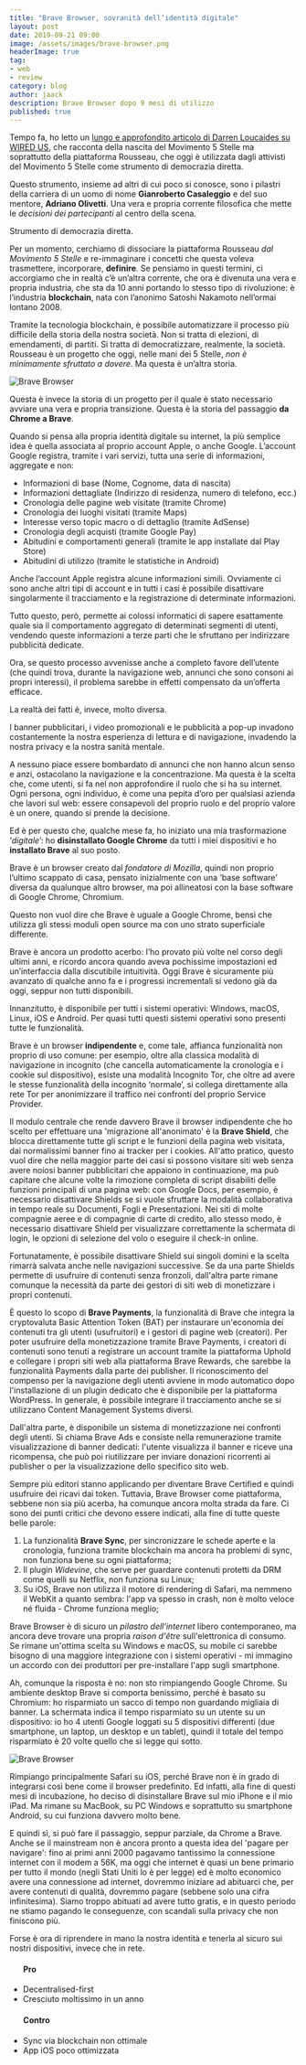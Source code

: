 ```yaml
---
title: "Brave Browser, sovranità dell’identità digitale"
layout: post
date: 2019-09-21 09:00
image: /assets/images/brave-browser.png
headerImage: true
tag:
- web
- review
category: blog
author: jaack
description: Brave Browser dopo 9 mesi di utilizzo
published: true
---
```


Tempo fa, ho letto un [lungo e approfondito articolo di Darren Loucaides su WIRED US](https://www.wired.com/story/italy-five-star-movement-techno-utopians/), che racconta della nascita del Movimento 5 Stelle ma soprattutto della piattaforma Rousseau, che oggi è utilizzata dagli attivisti del Movimento 5 Stelle come strumento di democrazia diretta.

Questo strumento, insieme ad altri di cui poco si conosce, sono i pilastri della
carriera di un uomo di nome **Gianroberto Casaleggio** e del suo mentore, **Adriano Olivetti**.
Una vera e propria corrente filosofica che mette le *decisioni dei partecipanti* al centro della scena.

Strumento di democrazia diretta.

Per un momento, cerchiamo di dissociare la piattaforma Rousseau *dal Movimento 5 Stelle* e re-immaginare i concetti che questa voleva trasmettere, incorporare, **definire**. Se pensiamo in questi termini, ci accorgiamo che in realtà c’è un’altra corrente, che ora è divenuta una vera e propria industria, che sta da 10 anni portando lo stesso tipo di rivoluzione: è l’industria **blockchain**, nata con l’anonimo Satoshi Nakamoto nell’ormai lontano 2008.

Tramite la tecnologia blockchain, è possibile automatizzare il processo più difficile della storia della nostra società.
Non si tratta di elezioni, di emendamenti, di partiti. Si tratta di democratizzare, realmente, la società.
Rousseau è un progetto che oggi, nelle mani dei 5 Stelle, *non è minimamente sfruttato a dovere*. Ma questa è un’altra storia.

<img src="{{base}}/assets/images/support-brave-browser.png" alt="Brave Browser"/>

Questa è invece la storia di un progetto per il quale è stato necessario avviare una vera e propria transizione. Questa è la storia del passaggio **da Chrome a Brave**.

Quando si pensa alla propria identità digitale su internet, la più semplice idea è quella associata al proprio account Apple, o anche Google.
L’account Google registra, tramite i vari servizi, tutta una serie di informazioni, aggregate e non:
* Informazioni di base (Nome, Cognome, data di nascita)
* Informazioni dettagliate (Indirizzo di residenza, numero di telefono, ecc.)
* Cronologia delle pagine web visitate (tramite Chrome)
* Cronologia dei luoghi visitati (tramite Maps)
* Interesse verso topic macro o di dettaglio (tramite AdSense)
* Cronologia degli acquisti (tramite Google Pay)
* Abitudini e comportamenti generali (tramite le app installate dal Play Store)
* Abitudini di utilizzo (tramite le statistiche in Android)

Anche l’account Apple registra alcune informazioni simili. Ovviamente ci sono anche altri tipi di account e in tutti i casi è possibile disattivare singolarmente il tracciamento e la registrazione di determinate informazioni.

Tutto questo, però, permette ai colossi informatici di sapere esattamente quale sia il comportamento aggregato di determinati segmenti di utenti, vendendo queste informazioni a terze parti che le sfruttano per indirizzare pubblicità dedicate.

Ora, se questo processo avvenisse anche a completo favore dell’utente (che quindi trova, durante la navigazione web, annunci che sono consoni ai propri interessi), il problema sarebbe in effetti compensato da un’offerta efficace.

La realtà dei fatti è, invece, molto diversa.

I banner pubblicitari, i video promozionali e le pubblicità a pop-up invadono costantemente la nostra esperienza di lettura e di navigazione, invadendo la nostra privacy e la nostra sanità mentale.

A nessuno piace essere bombardato di annunci che non hanno alcun senso e anzi, ostacolano la navigazione e la concentrazione.
Ma questa è la scelta che, come utenti, si fa nel non approfondire il ruolo che si ha su internet. Ogni persona, ogni individuo, è come una pepita d’oro per qualsiasi azienda che lavori sul web: essere consapevoli del proprio ruolo e del proprio valore è un onere, quando si prende la decisione.

Ed è per questo che, qualche mese fa, ho iniziato una mia trasformazione ‘*digitale*’: ho **disinstallato Google Chrome** da tutti i miei dispositivi e ho **installato Brave** al suo posto.

Brave è un browser creato dal *fondatore di Mozilla*, quindi non proprio l’ultimo scappato di casa, pensato inizialmente con una ‘base software’ diversa da qualunque altro browser, ma poi allineatosi con la base software di Google Chrome, Chromium.

Questo non vuol dire che Brave è uguale a Google Chrome, bensì che utilizza gli stessi moduli open source ma con uno strato superficiale differente.

Brave è ancora un prodotto acerbo: l’ho provato più volte nel corso degli ultimi anni, e ricordo ancora quando aveva pochissime impostazioni ed un’interfaccia dalla discutibile intuitività.
Oggi Brave è sicuramente più avanzato di qualche anno fa e i progressi incrementali si vedono già da oggi, seppur non tutti disponibili.

Innanzitutto, è disponibile per tutti i sistemi operativi: Windows, macOS, Linux, iOS e Android. Per quasi tutti questi sistemi operativi sono presenti tutte le funzionalità.

Brave è un browser **indipendente** e, come tale, affianca funzionalità non proprio di uso comune: per esempio, oltre alla classica modalità di navigazione in incognito (che cancella automaticamente la cronologia e i cookie sul dispositivo), esiste una modalità Incognito Tor, che oltre ad avere le stesse funzionalità della incognito ‘normale’, si collega direttamente alla rete Tor per anonimizzare il traffico nei confronti del proprio Service Provider.

Il modulo centrale che rende davvero Brave il browser indipendente che ho scelto per effettuare una 'migrazione all'anonimato' è la **Brave Shield**, che blocca direttamente tutte gli script e le funzioni della pagina web visitata, dai normalissimi banner fino ai tracker per i cookies. All'atto pratico, questo vuol dire che nella maggior parte dei casi si possono visitare siti web senza avere noiosi banner pubblicitari che appaiono in continuazione, ma può capitare che alcune volte la rimozione completa di script disabiliti delle funzioni principali di una pagina web: con Google Docs, per esempio, è necessario disattivare Shields se si vuole sfruttare la modalità collaborativa in tempo reale su Documenti, Fogli e Presentazioni. Nei siti di molte compagnie aeree e di compagnie di carte di credito, allo stesso modo, è necessario disattivare Shield per visualizzare correttamente la schermata di login, le opzioni di selezione del volo o eseguire il check-in online.

Fortunatamente, è possibile disattivare Shield sui singoli domini e la scelta rimarrà salvata anche nelle navigazioni successive.
Se da una parte Shields permette di usufruire di contenuti senza fronzoli, dall'altra parte rimane comunque la necessità da parte dei gestori di siti web di monetizzare i propri contenuti.

È questo lo scopo di **Brave Payments**, la funzionalità di Brave che integra la cryptovaluta Basic Attention Token (BAT) per instaurare un'economia dei contenuti tra gli utenti (usufruitori) e i gestori di pagine web (creatori).
Per poter usufruire della monetizzazione tramite Brave Payments, i creatori di contenuti sono tenuti a registrare un account tramite la piattaforma Uphold e collegare i propri siti web alla piattaforma Brave Rewards, che sarebbe la funzionalità Payments dalla parte dei publisher. Il riconoscimento del compenso per la navigazione degli utenti avviene in modo automatico dopo l'installazione di un plugin dedicato che è disponibile per la piattaforma WordPress. In generale, è possibile integrare il tracciamento anche se si utilizzano Content Management Systems diversi.

Dall'altra parte, è disponibile un sistema di monetizzazione nei confronti degli utenti. Si chiama Brave Ads e consiste nella remunerazione tramite visualizzazione di banner dedicati: l'utente visualizza il banner e riceve una ricompensa, che può poi riutilizzare per inviare donazioni ricorrenti ai publisher o per la visualizzazione dello specifico sito web.

Sempre più editori stanno applicando per diventare Brave Certified e quindi usufruire dei ricavi dai token. Tuttavia, Brave Browser come piattaforma, sebbene non sia più acerba, ha comunque ancora molta strada da fare. Ci sono dei punti critici che devono essere indicati, alla fine di tutte queste belle parole:

1. La funzionalità **Brave Sync**, per sincronizzare le schede aperte e la cronologia, funziona tramite blockchain ma ancora ha problemi di sync, non funziona bene su ogni piattaforma;
2. Il plugin *Widevine*, che serve per guardare contenuti protetti da DRM come quelli su Netflix, non funziona su Linux;
3. Su iOS, Brave non utilizza il motore di rendering di Safari, ma nemmeno il WebKit a quanto sembra: l'app va spesso in crash, non è molto veloce né fluida - Chrome funziona meglio;

Brave Browser è di sicuro un *pilastro dell'internet* libero contemporaneo, ma ancora deve trovare una propria *raison d'être* sull'elettronica di consumo. Se rimane un'ottima scelta su Windows e macOS, su mobile ci sarebbe bisogno di una maggiore integrazione con i sistemi operativi - mi immagino un accordo con dei produttori per pre-installare l'app sugli smartphone.

Ah, comunque la risposta è no: non sto rimpiangendo Google Chrome. Su ambiente desktop Brave si comporta benissimo, perché è basato su Chromium: ho risparmiato un sacco di tempo non guardando migliaia di banner. La schermata indica il tempo risparmiato su un utente su un dispositivo: io ho 4 utenti Google loggati su 5 dispositivi differenti (due smartphone, un laptop, un desktop e un tablet), quindi il totale del tempo risparmiato è 20 volte quello che si legge qui sotto.

<img src="{{base}}/assets/images/tempo-risparmiato-brave-browser.png" alt="Brave Browser"/>

Rimpiango principalmente Safari su iOS, perché Brave non è in grado di integrarsi così bene come il browser predefinito. Ed infatti, alla fine di questi mesi di incubazione, ho deciso di disinstallare Brave sul mio iPhone e il mio iPad. Ma rimane su MacBook, su PC Windows e soprattutto su smartphone Android, su cui funziona davvero molto bene.

E quindi sì, si può fare il passaggio, seppur parziale, da Chrome a Brave.
Anche se il mainstream non è ancora pronto a questa idea del 'pagare per navigare': fino ai primi anni 2000 pagavamo tantissimo la connessione internet con il modem a 56K, ma oggi che internet è quasi un bene primario per tutto il mondo (negli Stati Uniti lo è per legge) ed è molto economico avere una connessione ad internet, dovremmo iniziare ad abituarci che, per avere contenuti di qualità, dovremmo pagare (sebbene solo una cifra infinitesima). Siamo troppo abituati ad avere tutto gratis, e in questo periodo ne stiamo pagando le conseguenze, con scandali sulla privacy che non finiscono più.

Forse è ora di riprendere in mano la nostra identità e tenerla al sicuro sui nostri dispositivi, invece che in rete.


<div class="review">
    <div class="toleft">
      <ul><h4>Pro</h4>
        <li>Decentralised-first</li>
        <li>Cresciuto moltissimo in un anno</li>
      </ul>
    </div>
    <div class="toright">
      <ul><h4>Contro</h4>
        <li>Sync via blockchain non ottimale</li>
        <li>App iOS poco ottimizzata</li>
      </ul>
    </div>
</div>
